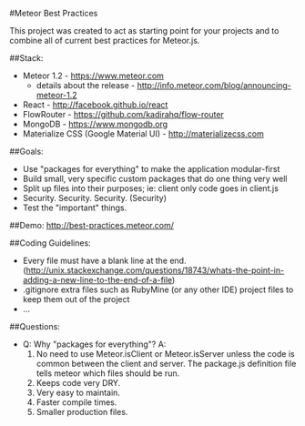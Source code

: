 #Meteor Best Practices

This project was created to act as starting point for your projects and to combine all of current best practices for Meteor.js.

##Stack:
- Meteor 1.2 - https://www.meteor.com
    + details about the release - http://info.meteor.com/blog/announcing-meteor-1.2
- React - http://facebook.github.io/react
- FlowRouter - https://github.com/kadirahq/flow-router
- MongoDB - https://www.mongodb.org
- Materialize CSS (Google Material UI) - http://materializecss.com

##Goals:
- Use "packages for everything" to make the application modular-first
- Build small, very specific custom packages that do one thing very well
- Split up files into their purposes; ie: client only code goes in client.js
- Security. Security. Security. (Security)
- Test the "important" things.

##Demo: http://best-practices.meteor.com/

##Coding Guidelines:
- Every file must have a blank line at the end. (http://unix.stackexchange.com/questions/18743/whats-the-point-in-adding-a-new-line-to-the-end-of-a-file)
- .gitignore extra files such as RubyMine (or any other IDE) project files to keep them out of the project
- ...

##Questions:
- Q: Why "packages for everything"?
  A: 
    1) No need to use Meteor.isClient or Meteor.isServer unless the code is common between the client and server. The package.js definition file tells meteor which files should be run.
    2) Keeps code very DRY.
    3) Very easy to maintain.
    4) Faster compile times.
    5) Smaller production files.

